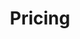 ---
title: "Pricing"
hero:
  title: "Our Pricing"
  background_image: "images/bg/home-2.jpg"

content_blocks:
  - _bookshop_name: "overview"
    preheading: "We are creative"
    heading: "We provide best solution to client with their business problem"
    attributes:
      - icon: "ti-wand"
        heading: "Modern & Responsive design"
        text: "Lorem ipsum dolor sit amet, consectetur adipisicing elit. Earum, aspernatur."
      - icon: "ti-medall"
        heading: "Awarded licensed company"
        text: "Lorem ipsum dolor sit amet, consectetur adipisicing elit. Earum, aspernatur."
  
  - _bookshop_name: "pricing"
    preheading: "Our Pricing"
    heading: "No hidden Charges.Choose Your Perfect Plan"
    offers: 
      - name: "Free"
        price: "€0"
        metric: "Per User / Month"
        include1: "- Up to 1 User"
        include2: "- Max 100 Items"
        include3: "- 500 Queries"
        include4: "- Basic Statistics"
        button_text: "Download Now"
      - name: "Basic"
        price: "€12"
        metric: "Per User / Month"
        include1: "- Up to 5 Users"
        include2: "- Max 1000 Items"
        include3: "- 5000 Queries"
        include4: "- Standard Statistics"
        button_text: "Signup Now"
      - name: "Premium"
        price: "€39"
        metric: "Per User / Month"
        include1: "- Unlimited User"
        include2: "- Unlimited Items"
        include3: "- Unlimited Queries"
        include4: "- Full Statistics"
        button_text: "Download Now"
    cta_preheading: "For Every type business"
    cta_text: "Entrust Your Project to Our Best Team of blah blah blah"
    link:
      url: "/contact.html"
      text: "Contact Us"
---